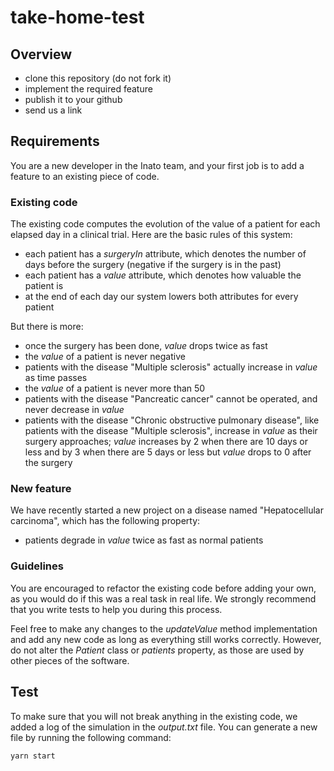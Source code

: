 # take-home-test

## Overview

- clone this repository (do not fork it)
- implement the required feature
- publish it to your github
- send us a link

## Requirements

You are a new developer in the Inato team, and your first job is to add a feature to an existing piece of code.

### Existing code

The existing code computes the evolution of the value of a patient for each elapsed day in a clinical trial. Here are the basic rules of this system:

- each patient has a _surgeryIn_ attribute, which denotes the number of days before the surgery (negative if the surgery is in the past)
- each patient has a _value_ attribute, which denotes how valuable the patient is
- at the end of each day our system lowers both attributes for every patient

But there is more:

- once the surgery has been done, _value_ drops twice as fast
- the _value_ of a patient is never negative
- patients with the disease "Multiple sclerosis" actually increase in _value_ as time passes
- the _value_ of a patient is never more than 50
- patients with the disease "Pancreatic cancer" cannot be operated, and never decrease in _value_
- patients with the disease "Chronic obstructive pulmonary disease", like patients with the disease "Multiple sclerosis", increase in _value_ as their surgery approaches; _value_ increases by 2 when there are 10 days or less and by 3 when there are 5 days or less but _value_ drops to 0 after the surgery

### New feature

We have recently started a new project on a disease named "Hepatocellular carcinoma", which has the following property:

- patients degrade in _value_ twice as fast as normal patients

### Guidelines

You are encouraged to refactor the existing code before adding your own, as you would do if this was a real task in real life. We strongly recommend that you write tests to help you during this process.

Feel free to make any changes to the _updateValue_ method implementation and add any new code as long as everything still works correctly. However, do not alter the _Patient_ class or _patients_ property, as those are used by other pieces of the software.

## Test

To make sure that you will not break anything in the existing code, we added a log of the simulation in the _output.txt_ file. You can generate a new file by running the following command:

```sh
yarn start
```
